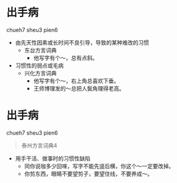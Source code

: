 # 出手病
chueh7 sheu3 pien6
+ 由先天性因素或长时间不良引导，导致的某种难改的习惯
  * 东台方言词典
    - 他写字有个～，总有点斜。
+ 习惯性的弱点或毛病
  * 兴化方言词典
    - 他写字有个～，右上角总喜欢下垂。
    - 王师博理发的～总把人鬓角理得老高。

# 出手病
chueh7 sheu3 pien6
> 泰州方言词典4
- 用手干活、做事时的习惯性缺陷
  - 同你说咖多少回唻，写字不能先竖后横，你这个～一定要改掉。
  - 你剪东西，眼睛不要望剪子，要望住线，不要养成～。
